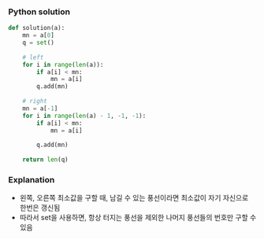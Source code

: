 ### Python solution
```python
def solution(a):
    mn = a[0]
    q = set()
    
    # left
    for i in range(len(a)):
        if a[i] < mn:
            mn = a[i]
        q.add(mn)
    
    # right
    mn = a[-1]
    for i in range(len(a) - 1, -1, -1):
        if a[i] < mn:
            mn = a[i]
            
        q.add(mn)
        
    return len(q)
```

### Explanation
- 왼쪽, 오른쪽 최소값을 구할 때, 남길 수 있는 풍선이라면 최소값이 자기 자신으로 한번은 갱신됨
- 따라서 set을 사용하면, 항상 터지는 풍선을 제외한 나머지 풍선들의 번호만 구할 수 있음

